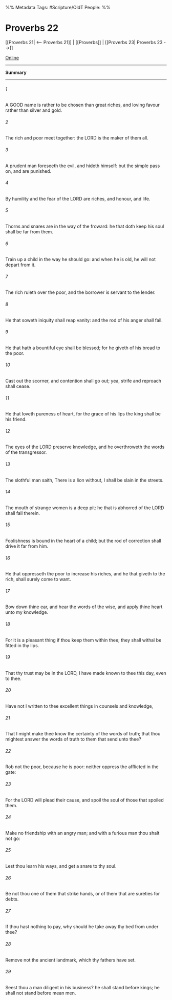 

%% Metadata
Tags: #Scripture/OldT
People: 
%%
# Proverbs 22
[[Proverbs 21| <-- Proverbs 21]] | [[Proverbs]] | [[Proverbs 23| Proverbs 23 -->]]

[Online](https://churchofjesuschrist.org/study/scriptures/ot/prov/22?lang=eng)

---
__Summary__



---

###### 1
A GOOD name is rather to be chosen than great riches, and loving favour rather than silver and gold.
###### 2
The rich and poor meet together: the LORD is the maker of them all.
###### 3
A prudent man foreseeth the evil, and hideth himself: but the simple pass on, and are punished.
###### 4
By humility and the fear of the LORD are riches, and honour, and life.
###### 5
Thorns and snares are in the way of the froward: he that doth keep his soul shall be far from them.
###### 6
Train up a child in the way he should go: and when he is old, he will not depart from it.
###### 7
The rich ruleth over the poor, and the borrower is servant to the lender.
###### 8
He that soweth iniquity shall reap vanity: and the rod of his anger shall fail.
###### 9
He that hath a bountiful eye shall be blessed; for he giveth of his bread to the poor.
###### 10
Cast out the scorner, and contention shall go out; yea, strife and reproach shall cease.
###### 11
He that loveth pureness of heart, for the grace of his lips the king shall be his friend.
###### 12
The eyes of the LORD preserve knowledge, and he overthroweth the words of the transgressor.
###### 13
The slothful man saith, There is a lion without, I shall be slain in the streets.
###### 14
The mouth of strange women is a deep pit: he that is abhorred of the LORD shall fall therein.
###### 15
Foolishness is bound in the heart of a child; but the rod of correction shall drive it far from him.
###### 16
He that oppresseth the poor to increase his riches, and he that giveth to the rich, shall surely come to want.
###### 17
Bow down thine ear, and hear the words of the wise, and apply thine heart unto my knowledge.
###### 18
For it is a pleasant thing if thou keep them within thee; they shall withal be fitted in thy lips.
###### 19
That thy trust may be in the LORD, I have made known to thee this day, even to thee.
###### 20
Have not I written to thee excellent things in counsels and knowledge,
###### 21
That I might make thee know the certainty of the words of truth; that thou mightest answer the words of truth to them that send unto thee?
###### 22
Rob not the poor, because he is poor: neither oppress the afflicted in the gate:
###### 23
For the LORD will plead their cause, and spoil the soul of those that spoiled them.
###### 24
Make no friendship with an angry man; and with a furious man thou shalt not go:
###### 25
Lest thou learn his ways, and get a snare to thy soul.
###### 26
Be not thou one of them that strike hands, or of them that are sureties for debts.
###### 27
If thou hast nothing to pay, why should he take away thy bed from under thee?
###### 28
Remove not the ancient landmark, which thy fathers have set.
###### 29
Seest thou a man diligent in his business?  he shall stand before kings; he shall not stand before mean men.



